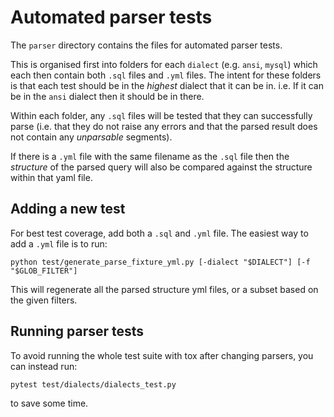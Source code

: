 # Automated parser tests

The `parser` directory contains the files for automated parser tests.

This is organised first into folders for each `dialect` (e.g. `ansi`, `mysql`)
which each then contain both `.sql` files and `.yml` files. The intent for these
folders is that each test should be in the _highest_ dialect that it can be in. i.e.
If it can be in the `ansi` dialect then it should be in there.

Within each folder, any `.sql` files will be tested that they can
successfully parse (i.e. that they do not raise any errors
and that the parsed result does not contain any _unparsable_ segments).

If there is a `.yml` file with the same filename as the `.sql` file
then the _structure_ of the parsed query will also be compared against the structure
within that yaml file.

## Adding a new test

For best test coverage, add both a `.sql` and `.yml` file. The easiest way to
add a `.yml` file is to run:

```
python test/generate_parse_fixture_yml.py [-dialect "$DIALECT"] [-f "$GLOB_FILTER"]
```

This will regenerate all the parsed structure yml files, or a subset based on the given filters.

## Running parser tests

To avoid running the whole test suite with tox after changing parsers, you can instead
run:

```
pytest test/dialects/dialects_test.py
```

to save some time.
